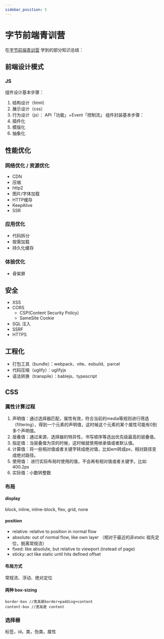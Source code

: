 ```yaml
---
sidebar_position: 5
---
```


# 字节前端青训营
在[字节前端青训营](https://youthcamp.bytedance.com/) 学到的部分知识总结：


## 前端设计模式
### JS
组件设计基本步骤：
1. 结构设计（html）
2. 展示设计（css）
3. 行为设计（js）： API「功能」+Event「控制流」
组件封装基本步骤：
1. 插件化
2. 模版化
3. 抽象化

## 性能优化
### 网络优化 / 资源优化
- CDN
- 压缩
- http2
- 图片/字体加载
- HTTP缓存
- KeepAlive
- SSR
### 应用优化
- 代码拆分
- 按需加载
- 持久化缓存

### 体验优化
- 骨架屏

## 安全
- XSS
- CORS
    - CSP(Content Security Policy)
    - SameSite Cookie 
- SQL 注入
- SSRF
- HTTPS

## 工程化
- 打包工具（bundle）：webpack、vite、esbuild、parcel
- 代码压缩（uglify）：uglifyjs
- 语法转换（transpile）：bablejs、typescript


## CSS
### 属性计算过程
1. 声明值：通过选择器匹配，属性有效，符合当前的media等规则进行筛选（filtering），得到一个元素的声明值，这时候这个元素的某个属性可能有0到多个声明值。
2. 层叠值：通过来源，选择器的特异性，书写顺序等选出优先级最高的层叠值。
3. 指定值：当层叠值为空的时候，这时候就使用继承值或者默认值。
4. 计算值：将一些相对值或者关键字转成绝对值，比如em转成px，相对路径变成绝对路径。
5. 使用值： 进行实际布局时使用的值，不会再有相对值或者关键字。比如400.2px
6. 实际值：小数转整数

### 布局
#### display
block, inline, inline-block, flex, grid, none

#### position
- relative: relative to position in normal flow
- absolute: out of normal flow, like own layer
（相对于最近的非static 祖先定位，脱离常规流）
- fixed: like absolute, but relative to viewport (instead of page)
- sticky: act like static until hits defined offset

#### 布局方式
常规流、浮动、绝对定位

#### 两种 box-sizing
```
border-box //宽高是border+padding+content
content-box //宽高是 content
```

### 选择器
标签，id，类，伪类，属性
